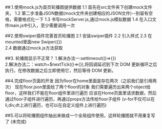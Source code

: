 ##.1.使用mock.js为首页轮播图提供数据
   1.1 首先在src文件夹下创建mock文件夹，
   1.2 第二步准备JSON数据(mock文件夹创建相应的JSON文件)--别留有空格，需要格式化一下
   1.3 书写mockServer.js,通过mock.js模拟数据
   1.4 在入口文件main.js中引入，至少需要调用一次

##2.使用swiper插件完善首页轮播图
    2.1 安装swiper插件
    2.2 引入样式
    2.3 在mounted里面new Swiper({})  
    2.4 数据通过mock.js方法获取

##3. 轮播图显示不正常？
     1.解决办法一:settimeout(()=>{})   
     2.解决办法二：watch+$nextTick(()=>{}),将回调延迟到下次 DOM 更新循环之后执行。在修改数据之后立即使用它，然后等待 DOM 更新。

##4.完成floor页面的开发
    因为floor在home里面是存在两次（之前我们是引用两次）
    现在floor.json里面给了两个floor的对象
    我们需要遍历出来两个object给floor，这样我们不能在floor组件里进行遍历
    应该在Home页面里请求数据，然后通过floor子组件进行遍历，再通过props方法传给floor子组件
    (v-for不仅可以在li,div,dt上进行遍历，也可以在自定义组件上进行遍历)
    
##5.可以将轮播图组件抽出来做成一个全局组件使用，这样轮播图就不用重复写了
    (未完成)    
    